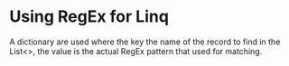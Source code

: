 # Using RegEx for Linq

A dictionary are used where the key the name of the record to find in the List<>, the value is the actual RegEx pattern that used for matching.
